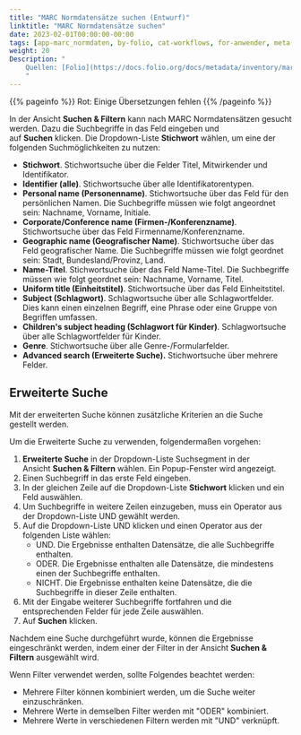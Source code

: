 ```yaml
---
title: "MARC Normdatensätze suchen (Entwurf)"
linktitle: "MARC Normdatensätze suchen"
date: 2023-02-01T00:00:00-00:00
tags: [app-marc_normdaten, by-folio, cat-workflows, for-anwender, meta-entwurf]
weight: 20
Description: "
    Quellen: [Folio](https://docs.folio.org/docs/metadata/inventory/marcauthority/#searching-for-authority-records) <!-- & [GBV](https://info.gebev.de/pages/viewpage.action?pageId=854294545) -->
    "
---
```


{{% pageinfo %}}
Rot: Einige Übersetzungen fehlen
{{% /pageinfo %}}

In der Ansicht **Suchen & Filtern** kann nach MARC Normdatensätzen gesucht werden. Dazu die Suchbegriffe in das Feld eingeben und auf **Suchen** klicken. Die Dropdown-Liste **Stichwort** wählen, um eine der folgenden Suchmöglichkeiten zu nutzen:

* **Stichwort**. Stichwortsuche über die Felder Titel, Mitwirkender und Identifikator.
* **Identifier (alle)**. Stichwortsuche über alle Identifikatorentypen.
* **Personal name (Personenname)**. Stichwortsuche über das Feld für den persönlichen Namen. Die Suchbegriffe müssen wie folgt angeordnet sein: Nachname, Vorname, Initiale.
* **Corporate/Conference name (Firmen-/Konferenzname)**. Stichwortsuche über das Feld Firmenname/Konferenzname.
* **Geographic name (Geografischer Name)**. Stichwortsuche über das Feld geografischer Name. Die Suchbegriffe müssen wie folgt geordnet sein: Stadt, Bundesland/Provinz, Land.
* **Name-Titel**. Stichwortsuche über das Feld Name-Titel. Die Suchbegriffe müssen wie folgt geordnet sein: Nachname, Vorname, Titel.
* **Uniform title (Einheitstitel)**. Stichwortsuche über das Feld Einheitstitel.
* **Subject (Schlagwort)**. Schlagwortsuche über alle Schlagwortfelder. Dies kann einen einzelnen Begriff, eine Phrase oder eine Gruppe von Begriffen umfassen.
* **Children's subject heading (Schlagwort für Kinder)**. Schlagwortsuche über alle Schlagwortfelder für Kinder.
* **Genre**. Stichwortsuche über alle Genre-/Formularfelder.
* **Advanced search (Erweiterte Suche).** Stichwortsuche über mehrere Felder.

## Erweiterte Suche

Mit der erweiterten Suche können zusätzliche Kriterien an die Suche gestellt werden.

Um die Erweiterte Suche zu verwenden, folgendermaßen vorgehen:

1.  **Erweiterte Suche** in der Dropdown-Liste Suchsegment in der Ansicht **Suchen & Filtern** wählen. Ein Popup-Fenster wird angezeigt.
2.  Einen Suchbegriff in das erste Feld eingeben.
3.  In der gleichen Zeile auf die Dropdown-Liste **Stichwort** klicken und ein Feld auswählen.
4.  Um Suchbegriffe in weitere Zeilen einzugeben, muss ein Operator aus der Dropdown-Liste UND gewählt werden.
5.  Auf die Dropdown-Liste UND klicken und einen Operator aus der folgenden Liste wählen:
    * UND. Die Ergebnisse enthalten Datensätze, die alle Suchbegriffe enthalten.
    * ODER. Die Ergebnisse enthalten alle Datensätze, die mindestens einen der Suchbegriffe enthalten.
    * NICHT. Die Ergebnisse enthalten keine Datensätze, die die Suchbegriffe in dieser Zeile enthalten.
6.  Mit der Eingabe weiterer Suchbegriffe fortfahren und die entsprechenden Felder für jede Zeile auswählen.
7.  Auf **Suchen** klicken.

Nachdem eine Suche durchgeführt wurde, können die Ergebnisse eingeschränkt werden, indem einer der Filter in der Ansicht **Suchen & Filtern** ausgewählt wird.

Wenn Filter verwendet werden, sollte Folgendes beachtet werden:

* Mehrere Filter können kombiniert werden, um die Suche weiter einzuschränken.
* Mehrere Werte in demselben Filter werden mit "ODER" kombiniert.
* Mehrere Werte in verschiedenen Filtern werden mit "UND" verknüpft.
